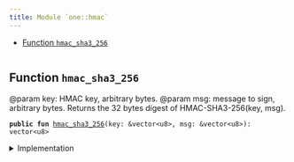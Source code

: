 ```yaml
---
title: Module `one::hmac`
---
```




-  [Function `hmac_sha3_256`](#sui_hmac_hmac_sha3_256)


<pre><code></code></pre>



<a name="sui_hmac_hmac_sha3_256"></a>

## Function `hmac_sha3_256`

@param key: HMAC key, arbitrary bytes.
@param msg: message to sign, arbitrary bytes.
Returns the 32 bytes digest of HMAC-SHA3-256(key, msg).


<pre><code><b>public</b> <b>fun</b> <a href="../sui/hmac.md#sui_hmac_hmac_sha3_256">hmac_sha3_256</a>(key: &vector&lt;u8&gt;, msg: &vector&lt;u8&gt;): vector&lt;u8&gt;
</code></pre>



<details>
<summary>Implementation</summary>


<pre><code><b>public</b> <b>native</b> <b>fun</b> <a href="../sui/hmac.md#sui_hmac_hmac_sha3_256">hmac_sha3_256</a>(key: &vector&lt;u8&gt;, msg: &vector&lt;u8&gt;): vector&lt;u8&gt;;
</code></pre>



</details>

